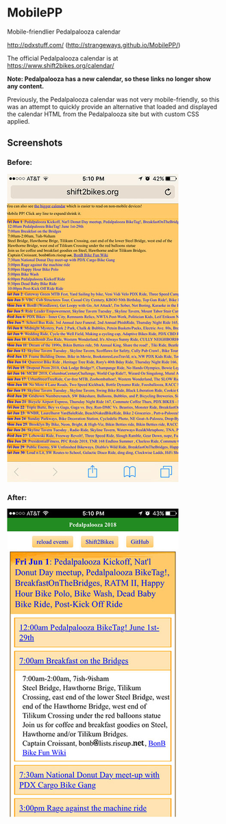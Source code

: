 # MobilePP

Mobile-friendlier Pedalpalooza calendar

http://pdxstuff.com/ (http://strangeways.github.io/MobilePP/)

The official Pedalpalooza calendar is at https://www.shift2bikes.org/calendar/

**Note: Pedalpalooza has a new calendar, so these links no longer show any content.**

Previously, the Pedalpalooza calendar was not very mobile-friendly, so this was an attempt to quickly provide an alternative that loaded and displayed the calendar HTML from the Pedalpalooza site but with custom CSS applied.

## Screenshots

### Before:

![Before](./pp-orig.jpg)

### After:

![After](./pp-new.jpg)

